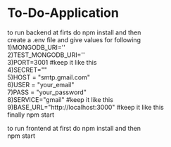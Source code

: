 # To-Do-Application
to run backend at firts do npm install and then  
create a .env file and give values for following  
1)MONGODB_URI=''  
2)TEST_MONGODB_URI=''  
3)PORT=3001 #keep it like this  
4)SECRET=""   
5)HOST = "smtp.gmail.com"  
6)USER = "your_email"  
7)PASS = "your_password"  
8)SERVICE="gmail" #keep it like this  
9)BASE_URL="http://localhost:3000" #keep it like this  
finally npm start

to run frontend at first do npm install and then  
npm start



